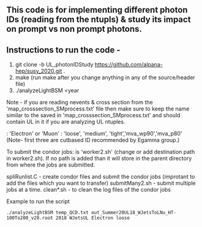 ## This code is for implementing different photon IDs (reading from the ntupls) & study its impact on prompt vs non prompt photons.

## Instructions to run the code -
1. git clone -b UL_photonIDStudy https://github.com/alpana-hep/susy_2020.git .
2. make (run make after you change anything in any of the source/header file)
3. ./analyzeLightBSM <filelist> <outfile> <year <process> <Lepton estimation you are interested in> <photon ID>

Note - if you are reading nevents & cross section from the 'map_crosssection_SMprocess.txt' file then make sure to keep the <process> name similar to the saved in 'map_crosssection_SMprocess.txt' and should contain UL in it if you are analyzing UL ntuples.

<Lepton> : 'Electron' or 'Muon'
<photon ID>: 'loose', 'medium', 'tight','mva_wp90','mva_p80'
(Note-  first three are cutbased ID recommended by Egamma group.)

To submit the condor jobs:
<executable> is 'worker2.sh' (change or add destination path in worker2.sh). If no path is added than it will store in the parent directory from where the jobs are submitted. 

spliRunlist.C - create condor files and submit the condor jobs (improtant to add the files which you want to transfer)
submitMany2.sh - submit multiple jobs at a time.
clean*.sh - to clean the log files of the condor jobs

Example to run the script
```
./analyzeLightBSM temp_QCD.txt out_Summer20UL18_WJetsToLNu_HT-100To200_v20.root 2018 WJetsUL Electron loose
```

